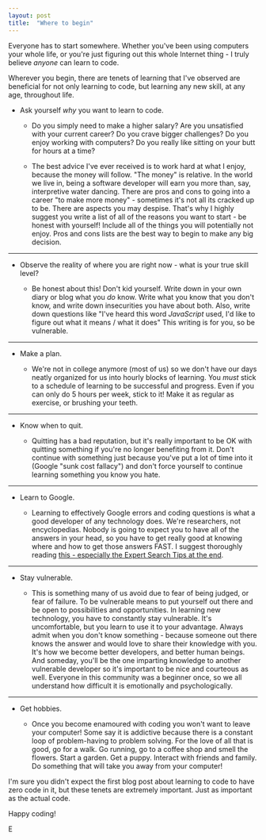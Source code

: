 ```yaml
---
layout: post
title:  "Where to begin"
---
```


Everyone has to start somewhere. Whether you've been using computers your whole life, or you're just figuring out this whole Internet thing - I truly believe *anyone* can learn to code.

Wherever you begin, there are tenets of learning that I've observed are beneficial for not only learning to code, but learning any new skill, at any age, throughout life.

* Ask yourself *why* you want to learn to code.

    * Do you simply need to make a higher salary? Are you unsatisfied with your current career? Do you crave bigger challenges? Do you enjoy working with computers? Do you really like sitting on your butt for hours at a time? 
    
    * The best advice I've ever received is to work hard at what I enjoy, because the money will follow. "The money" is relative. In the world we live in, being a software developer will earn you more than, say, interpretive water dancing. There are pros and cons to going into a career "to make more money" - sometimes it's not all its cracked up to be. There are aspects you may despise. That's why I highly suggest you write a list of all of the reasons you want to start - be honest with yourself! Include all of the things you will potentially not enjoy. Pros and cons lists are the best way to begin to make any big decision.

***

* Observe the reality of where you are right now - what is your true skill level?

    * Be honest about this! Don't kid yourself. Write down in your own diary or blog what you *do* know. Write what you know that you don't know, and write down insecurities you have about both. Also, write down questions like "I've heard this word *JavaScript* used, I'd like to figure out what it means / what it does"  This writing is for you, so be vulnerable.

***

* Make a plan. 

    * We're not in college anymore (most of us) so we don't have our days neatly organized for us into hourly blocks of learning. You *must* stick to a schedule of learning to be successful and progress. Even if you can only do 5 hours per week, stick to it!  Make it as regular as exercise, or brushing your teeth. 

***

* Know when to quit.

    * Quitting has a bad reputation, but it's really important to be OK with quitting something if you're no longer benefiting from it. Don't continue with something just because you've put a lot of time into it (Google "sunk cost fallacy") and don't force yourself to continue learning something you know you hate. 

***

* Learn to Google.

    * Learning to effectively Google errors and coding questions is what a good developer of any technology does. We're researchers, not encyclopedias. Nobody is going to expect you to have all of the answers in your head, so you have to get really good at knowing where and how to get those answers FAST. I suggest thoroughly reading [this - especially the Expert Search Tips at the end][google].

***

* Stay vulnerable.

    * This is something many of us avoid due to fear of being judged, or fear of failure. To be vulnerable means to put yourself out there and be open to possibilities and opportunities. In learning new technology, you have to constantly stay vulnerable. It's uncomfortable, but you learn to use it to your advantage. Always admit when you don't know something - because someone out there knows the answer and would love to share their knowledge with you. It's how we become better developers, and better human beings. And someday, you'll be the one imparting knowledge to another vulnerable developer so it's important to be nice and courteous as well. Everyone in this community was a beginner once, so we all understand how difficult it is emotionally and psychologically.

***

* Get hobbies.

    * Once you become enamoured with coding you won't want to leave your computer! Some say it is addictive because there is a constant loop of problem-having to problem solving. For the love of all that is good, go for a walk. Go running, go to a coffee shop and smell the flowers. Start a garden. Get a puppy. Interact with friends and family. Do something that will take you away from your computer!


I'm sure you didn't expect the first blog post about learning to code to have zero code in it, but these tenets are extremely important. Just as important as the actual code.

Happy coding!

E

[google]: https://support.google.com/websearch/answer/134479?hl=en
